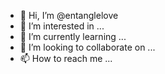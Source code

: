 - 👋 Hi, I’m @entanglelove
- 👀 I’m interested in ...
- 🌱 I’m currently learning ...
- 💞️ I’m looking to collaborate on ...
- 📫 How to reach me ...

<!---
entanglelove/entanglelove is a ✨ special ✨ repository because its `README.md` (this file) appears on your GitHub profile.
You can click the Preview link to take a look at your changes.
--->
